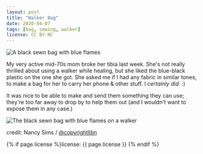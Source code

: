 ```yaml
---
layout: post
title: "Walker Bag"
date: 2020-04-07
tags: [bag, sewing, walker]
license: CC BY-NC
---
```


![A black sewn bag with blue flames]({{site.baseurl}}/assets/img/walkerbag.png)

My very active mid-70s mom broke her tibia last week. She's not really thrilled about using a walker while healing, but she liked the blue-black plastic on the one she got. She asked me if I had any fabric in similar tones, to make a bag for her to carry her phone & other stuff. I *certainly did*. :)  

It was nice to be able to make and send them something they can use; they're too far away to drop by to help them out (and I wouldn't want to expose them in any case.)

![The black sewn bag with blue flames  on a walker]({{site.baseurl}}/assets/img/walkerbag2.png)

credit: Nancy Sims / [@copyrightlibn](https://twitter.com/@copyrightlibn)

{% if page.license %}license: {{ page.license }} {% endif %}
